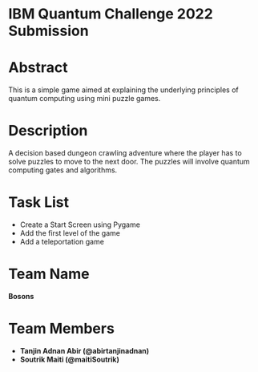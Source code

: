 # IBM Quantum Challenge 2022 Submission

# Abstract
This is a simple game aimed at explaining the underlying principles of
quantum computing using mini puzzle games.

# Description
A decision based dungeon crawling adventure where the player has to solve puzzles to move to the next door.
The puzzles will involve quantum computing gates and algorithms.

# Task List
* Create a Start Screen using Pygame
* Add the first level of the game
* Add a teleportation game



# Team Name
<b>Bosons


# Team Members 
* Tanjin Adnan Abir (@abirtanjinadnan)
* Soutrik Maiti (@maitiSoutrik)

